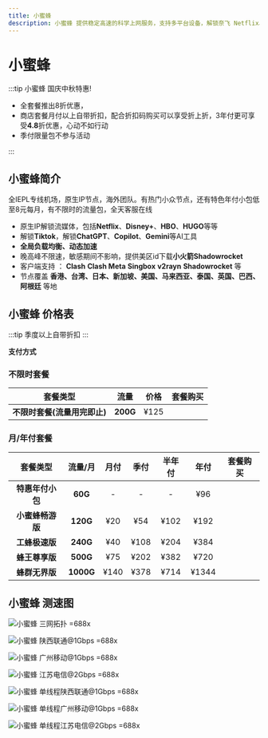 ```yaml
---
title: 小蜜蜂
description: 小蜜蜂 提供稳定高速的科学上网服务，支持多平台设备，解锁奈飞 Netflix、HBO Max、Disney+ 等主流流媒体，适用于出国服务、流媒体加速以及个人和企业定制化解决方案，保障连接安全稳定，畅享高速体验。
---
```


# 小蜜蜂

<!--@include: ./tip.md-->

:::tip 小蜜蜂 国庆中秋特惠!

- 全套餐推出8折优惠，<Copy type="tip" label="点击复制折扣码: 100188" text="100188" bold />
- 商店套餐月付以上自带折扣，配合折扣码购买可以享受折上折，3年付更可享受**4.8**折优惠，心动不如行动
- 季付限量包不参与活动

:::

<Links
  :grid="2"
  :items="[
    {
      image: 'https://i.theojs.cn/logo/bee_logo.webp',
      name: '小蜜蜂新人特惠 全场 8 折',
      desc: '活动时间：即日至2025年10月31号23点59分',
      link: 'https://itheo.top/bee',
      rel: 'sponsored noreferrer'
    }
  ]"
/>

<!-- :::tip 小蜜蜂新人特惠 全场 85 折!

- 全套餐推出85折优惠，<Copy type="tip" label="点击复制折扣码: xmfwww85" text="xmfwww85" bold />
- 商店套餐月付以上自带折扣，配合折扣码购买可以享受折上折，3年付更可享受**4.8**折优惠，心动不如行动
- 季付限量包不参与活动

:::

<Links
  :grid="2"
  :items="[
    {
      image: 'https://i.theojs.cn/logo/bee_logo.webp',
      name: '小蜜蜂新人特惠 全场 85 折',
      link: 'https://itheo.top/bee',
      rel: 'sponsored noreferrer'
    }
  ]"
/>
-->

## 小蜜蜂简介 <Pill image="https://i.theojs.cn/logo/bee_logo.webp" name="小蜜蜂官网" link="https://itheo.top/bee" rel="sponsored noreferrer" /><Copy type="tip" label="点击复制折扣码: xmfwww85" text="xmfwww85" bold />

<!-- <Copy type="tip" label="点击复制折扣码: xmfxmf7" text="xmfxmf7" bold /> -->

全IEPL专线机场，原生IP节点，海外团队。有热门小众节点，还有特色年付小包低至8元每月，有不限时的流量包，全天客服在线

- 原生IP解锁流媒体，包括**Netflix**、**Disney+**、**HBO**、**HUGO**等等
- 解锁**Tiktok**，解锁**ChatGPT**、**Copilot**、**Gemini**等AI工具
- **全局负载均衡、动态加速**
- 晚高峰不限速，敏感期间不影响，提供美区id下载**小火箭Shadowrocket**
- 客户端支持 ： **Clash** **Clash Meta** **Singbox** **v2rayn** **Shadowrocket** 等
- 节点覆盖 **香港、台湾、日本、新加坡、美国、马来西亚、泰国、英国、巴西、阿根廷** 等地

## 小蜜蜂 价格表

:::tip
季度以上自带折扣
:::

**支付方式** <Pill :icon="{ icon: 'bi:alipay', color: '#1677ff' }" name="支付宝" /><Pill :icon="{ icon: 'ri:wechat-pay-fill', color: '#07C160' }" name="微信支付" /><Pill icon="cryptocurrency-color:usdt" name="USDT" />

### 不限时套餐

|           套餐类型           |   流量   | 价格 |                                                    套餐购买                                                    |
| :--------------------------: | :------: | :--: | :------------------------------------------------------------------------------------------------------------: |
| **不限时套餐(流量用完即止)** | **200G** | ¥125 | <Pill icon="mdi:arrow-right-circle" name="立即购买" link="https://itheo.top/bee" rel="sponsored noreferrer" /> |

### 月/年付套餐

|     套餐类型     |  流量/月  | 月付 | 季付 | 半年付 | 年付  |                                                    套餐购买                                                    |
| :--------------: | :-------: | :--: | :--: | :----: | :---: | :------------------------------------------------------------------------------------------------------------: |
| **特惠年付小包** |  **60G**  |  -   |  -   |   -    |  ¥96  | <Pill icon="mdi:arrow-right-circle" name="立即购买" link="https://itheo.top/bee" rel="sponsored noreferrer" /> |
| **小蜜蜂畅游版** | **120G**  | ¥20  | ¥54  |  ¥102  | ¥192  | <Pill icon="mdi:arrow-right-circle" name="立即购买" link="https://itheo.top/bee" rel="sponsored noreferrer" /> |
|  **工蜂极速版**  | **240G**  | ¥40  | ¥108 |  ¥204  | ¥384  | <Pill icon="mdi:arrow-right-circle" name="立即购买" link="https://itheo.top/bee" rel="sponsored noreferrer" /> |
|  **蜂王尊享版**  | **500G**  | ¥75  | ¥202 |  ¥382  | ¥720  | <Pill icon="mdi:arrow-right-circle" name="立即购买" link="https://itheo.top/bee" rel="sponsored noreferrer" /> |
|  **蜂群无界版**  | **1000G** | ¥140 | ¥378 |  ¥714  | ¥1344 | <Pill icon="mdi:arrow-right-circle" name="立即购买" link="https://itheo.top/bee" rel="sponsored noreferrer" /> |

## 小蜜蜂 测速图

![小蜜蜂 三网拓扑 =688x](https://i.theojs.cn/airport/bee_triple_network_topology.webp)

![小蜜蜂 陕西联通@1Gbps =688x](https://i.theojs.cn/airport/bee_shanxi_unicom_1gbps.webp)

![小蜜蜂 广州移动@1Gbps =688x](https://i.theojs.cn/airport/bee_guangzhou_mobile_1gbps.webp)

![小蜜蜂 江苏电信@2Gbps =688x](https://i.theojs.cn/airport/bee_jiangsu_telecom_2gbps.webp)

![小蜜蜂 单线程陕西联通@1Gbps =688x](https://i.theojs.cn/airport/bee_shanxi_unicom_1gbps_single.webp)

![小蜜蜂 单线程广州移动@1Gbps =688x](https://i.theojs.cn/airport/bee_guangzhou_mobile_1gbps_single.webp)

![小蜜蜂 单线程江苏电信@2Gbps =688x](https://i.theojs.cn/airport/bee_jiangsu_telecom_2gbps_single.webp)
